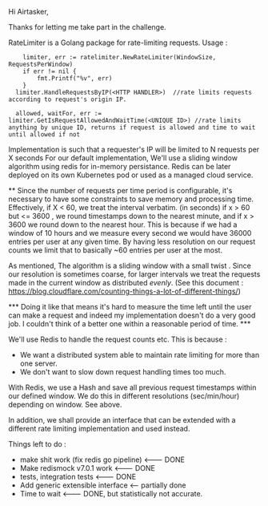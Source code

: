 Hi Airtasker,

Thanks for letting me take part in the challenge.

RateLimiter is a Golang package for rate-limiting requests. 
Usage : 
```
	limiter, err := ratelimiter.NewRateLimiter(WindowSize, RequestsPerWindow)
	if err != nil {
		fmt.Printf("%v", err)
	}
  limiter.HandleRequestsByIP(<HTTP HANDLER>)  //rate limits requests according to request's origin IP.
  
  allowed, waitFor, err := limiter.GetIsRequestAllowedAndWaitTime(<UNIQUE ID>) //rate limits anything by unique ID, returns if request is allowed and time to wait until allowed if not 
```


Implementation is such that a requester's IP will be limited to N requests per X seconds
For our default implementation, We'll use a sliding window algorithm using redis for in-memory persistance. Redis can be later deployed on its own Kubernetes pod or used as a managed cloud service.

** Since the number of requests per time period is configurable, it's necessary to have some constraints to save memory and processing time. 
Effectively, if X < 60, we treat the interval verbatim. (in seconds)
if x > 60 but <= 3600 , we round timestamps down to the nearest minute, and if x > 3600 we round down to the nearest hour.
This is because if we had a window of 10 hours and we measure every second we would have 36000 entries per user at any given time. By having less resolution on our request counts we limit that to basically ~60 entries per user at the most.

As mentioned, The algorithm is a sliding window with a small twist .
Since our resolution is sometimes coarse, for larger intervals we treat the requests made in the current window as distributed *evenly*.  (See this document : https://blog.cloudflare.com/counting-things-a-lot-of-different-things/)

*** Doing it like that means it's hard to measure the time left until the user can make a request and indeed my implementation doesn't do a very good job. I couldn't think of a better one within a reasonable period of time. *** 

We'll use Redis to handle the request counts etc.
This is because :
* We want a distributed system able to maintain rate limiting for more than one server.
* We don't want to slow down request handling times too much.

With Redis, we use a Hash and save all previous request timestamps within our defined window. We do this in different resolutions (sec/min/hour) depending on window. See above.




    

In addition, we shall provide an interface that can be extended with a different rate limiting implementation and used instead.


Things left to do : 

* make shit work (fix redis go pipeline) <--- DONE
* Make redismock v7.0.1 work <--- DONE
* tests, integration tests <--- DONE
* Add generic extensible interface <-- partially done
* Time to wait <--- DONE, but statistically not accurate.